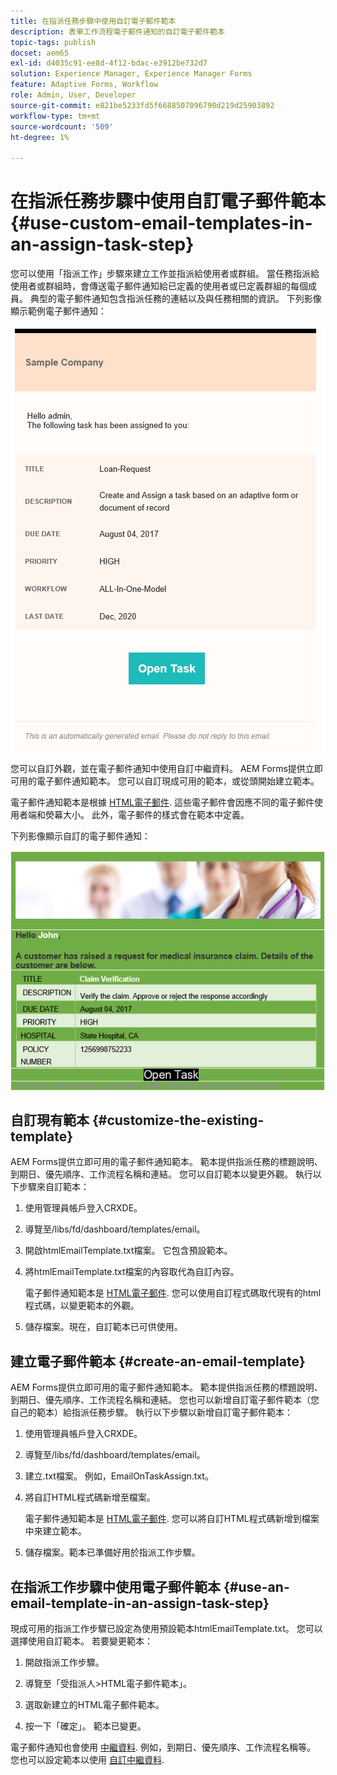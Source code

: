 ```yaml
---
title: 在指派任務步驟中使用自訂電子郵件範本
description: 表單工作流程電子郵件通知的自訂電子郵件範本
topic-tags: publish
docset: aem65
exl-id: d4035c91-ee8d-4f12-bdac-e3912be732d7
solution: Experience Manager, Experience Manager Forms
feature: Adaptive Forms, Workflow
role: Admin, User, Developer
source-git-commit: e821be5233fd5f6688507096790d219d25903892
workflow-type: tm+mt
source-wordcount: '509'
ht-degree: 1%

---
```


# 在指派任務步驟中使用自訂電子郵件範本{#use-custom-email-templates-in-an-assign-task-step}

您可以使用「指派工作」步驟來建立工作並指派給使用者或群組。 當任務指派給使用者或群組時，會傳送電子郵件通知給已定義的使用者或已定義群組的每個成員。 典型的電子郵件通知包含指派任務的連結以及與任務相關的資訊。 下列影像顯示範例電子郵件通知：

![使用現成可用範本的電子郵件通知](do-not-localize/default_email_template_new.png)

您可以自訂外觀，並在電子郵件通知中使用自訂中繼資料。 AEM Forms提供立即可用的電子郵件通知範本。 您可以自訂現成可用的範本，或從頭開始建立範本。

電子郵件通知範本是根據 [HTML電子郵件](https://en.wikipedia.org/wiki/HTML_email). 這些電子郵件會因應不同的電子郵件使用者端和熒幕大小。 此外，電子郵件的樣式會在範本中定義。

下列影像顯示自訂的電子郵件通知：

![使用自訂範本的電子郵件通知](do-not-localize/customized-email.png)

## 自訂現有範本 {#customize-the-existing-template}

AEM Forms提供立即可用的電子郵件通知範本。 範本提供指派任務的標題說明、到期日、優先順序、工作流程名稱和連結。 您可以自訂範本以變更外觀。 執行以下步驟來自訂範本：

1. 使用管理員帳戶登入CRXDE。

1. 導覽至/libs/fd/dashboard/templates/email。

1. 開啟htmlEmailTemplate.txt檔案。 它包含預設範本。

1. 將htmlEmailTemplate.txt檔案的內容取代為自訂內容。

   電子郵件通知範本是 [HTML電子郵件](https://en.wikipedia.org/wiki/HTML_email). 您可以使用自訂程式碼取代現有的html程式碼，以變更範本的外觀。

1. 儲存檔案。現在，自訂範本已可供使用。

## 建立電子郵件範本 {#create-an-email-template}

AEM Forms提供立即可用的電子郵件通知範本。 範本提供指派任務的標題說明、到期日、優先順序、工作流程名稱和連結。 您也可以新增自訂電子郵件範本（您自己的範本）給指派任務步驟。 執行以下步驟以新增自訂電子郵件範本：

1. 使用管理員帳戶登入CRXDE。

1. 導覽至/libs/fd/dashboard/templates/email。

1. 建立.txt檔案。 例如，EmailOnTaskAssign.txt。

1. 將自訂HTML程式碼新增至檔案。

   電子郵件通知範本是 [HTML電子郵件](https://en.wikipedia.org/wiki/HTML_email). 您可以將自訂HTML程式碼新增到檔案中來建立範本。

1. 儲存檔案。範本已準備好用於指派工作步驟。

## 在指派工作步驟中使用電子郵件範本 {#use-an-email-template-in-an-assign-task-step}

現成可用的指派工作步驟已設定為使用預設範本htmlEmailTemplate.txt。 您可以選擇使用自訂範本。 若要變更範本：

1. 開啟指派工作步驟。

1. 導覽至「受指派人>HTML電子郵件範本」。

1. 選取新建立的HTML電子郵件範本。

1. 按一下「確定」。 範本已變更。

電子郵件通知也會使用 [中繼資料](../../forms/using/use-metadata-in-email-notifications.md). 例如，到期日、優先順序、工作流程名稱等。 您也可以設定範本以使用 [自訂中繼資料](../../forms/using/use-metadata-in-email-notifications.md#using-custom-metadata-in-an-email-notification).
